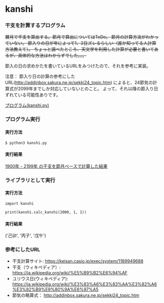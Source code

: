 # kanshi

### 干支を計算するプログラム

~~暦月で干支を算出する。節月で算出についてはToDo。
節月の計算方法がわかっていない。
節入りの日が年によって1、2日ズレるらしい（誰か知ってる人計算方法教えて）。
ちょっと調べたところ、天文学を利用した計算が必要と書いてあるが、具体的な方法はわからずでした。。。~~

節入の日の求めかたを書いているURLをみつけたので、それを参考に実装。

注意： 節入り日の計算の参考にしたURL(http://addinbox.sakura.ne.jp/sekki24_topic.htm)
によると、24節気の計算式が2099年までしか対応していないとのこと。
よって、それ以降の節入り日ずれている可能性ありです。

[プログラム(kanshi.py)](https://github.com/ujibashi/kanshi/blob/master/kanshi.py)


### プログラム実行

#### 実行方法

```
$ python3 kanshi.py
```

#### 実行結果

[1900年 - 2199年 の干支を節月ベースで計算した結果](https://github.com/ujibashi/kanshi/blob/master/1900-2199.setsuduki.csv)

### ライブラリとして実行

#### 実行方法

```
import kanshi

print(kanshi.calc_kanshi(2000, 1, 1))
```

#### 実行結果

('己卯', '丙子', '戊午')

### 参考にしたURL

- 干支計算サイト: https://keisan.casio.jp/exec/system/1189949688
- 干支（ウィキペディア）: https://ja.wikipedia.org/wiki/%E5%B9%B2%E6%94%AF
- ユリウス日(ウィキペディア): https://ja.wikipedia.org/wiki/%E3%83%A6%E3%83%AA%E3%82%A6%E3%82%B9%E9%80%9A%E6%97%A5
- 節気の略算式： http://addinbox.sakura.ne.jp/sekki24_topic.htm

